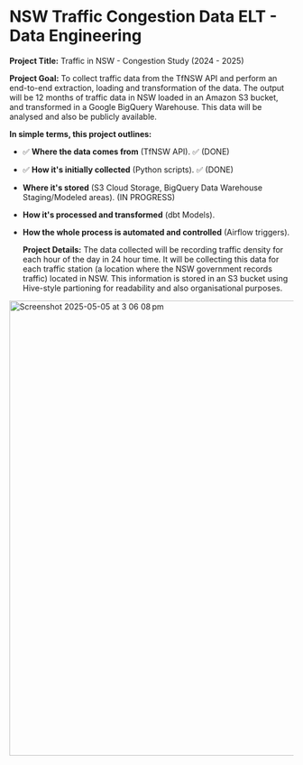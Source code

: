 # NSW Traffic Congestion Data ELT - Data Engineering 
**Project Title:** Traffic in NSW - Congestion Study (2024 - 2025)

**Project Goal:** To collect traffic data from the TfNSW API and perform an end-to-end extraction, loading and transformation of the data. The output will be 12 months of traffic data in NSW loaded in an Amazon S3 bucket, and transformed in a Google BigQuery Warehouse. This data will be analysed and also be publicly available.

**In simple terms, this project outlines:**

- ✅  **Where the data comes from** (TfNSW API). ✅  (DONE)
- ✅  **How it's initially collected** (Python scripts). ✅ (DONE)
- **Where it's stored** (S3 Cloud Storage, BigQuery Data Warehouse Staging/Modeled areas). (IN PROGRESS)
- **How it's processed and transformed** (dbt Models).
- **How the whole process is automated and controlled** (Airflow triggers).

  **Project Details:** The data collected will be recording traffic density for each hour of the day in 24 hour time. It will be collecting this data for each traffic station (a location where the NSW government records traffic) located in NSW.
This information is stored in an S3 bucket using Hive-style partioning for readability and also organisational purposes.
<img width="807" alt="Screenshot 2025-05-05 at 3 06 08 pm" src="https://github.com/user-attachments/assets/3f55f85e-2f94-422d-bd3e-2760479f26b5" />
